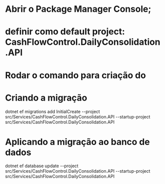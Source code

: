 ﻿# Abrir o Package Manager Console;
# definir como default project: CashFlowControl.DailyConsolidation.API
# Rodar o comando para criação do 
# Criando a migração
dotnet ef migrations add InitialCreate --project src/Services/CashFlowControl.DailyConsolidation.API --startup-project src/Services/CashFlowControl.DailyConsolidation.API


# Aplicando a migração ao banco de dados
dotnet ef database update --project src/Services/CashFlowControl.DailyConsolidation.API --startup-project src/Services/CashFlowControl.DailyConsolidation.API
